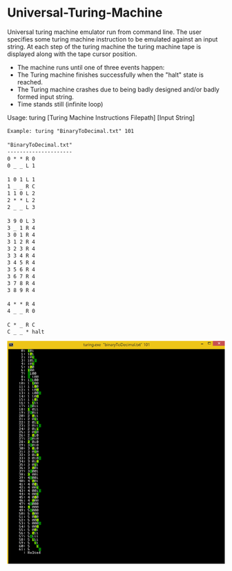 Universal-Turing-Machine
========================

Universal turing machine emulator run from command line.
The user specifies some turing machine instruction to be emulated against an input string.
At each step of the turing machine the turing machine tape is displayed along with the tape cursor position.

* The machine runs until one of three events happen:
 * The Turing machine finishes successfully when the "halt" state is reached.
 * The Turing machine crashes due to being badly designed and/or badly formed input string.
 * Time stands still (infinite loop)


Usage: turing [Turing Machine Instructions Filepath] [Input String]

    Example: turing "BinaryToDecimal.txt" 101

    "BinaryToDecimal.txt"
    ---------------------
    0 * * R 0
    0 _ _ L 1

    1 0 1 L 1
    1 _ _ R C
    1 1 0 L 2
    2 * * L 2
    2 _ _ L 3

    3 9 0 L 3
    3 _ 1 R 4
    3 0 1 R 4
    3 1 2 R 4
    3 2 3 R 4
    3 3 4 R 4
    3 4 5 R 4
    3 5 6 R 4
    3 6 7 R 4
    3 7 8 R 4
    3 8 9 R 4

    4 * * R 4
    4 _ _ R 0

    C * _ R C
    C _ _ * halt

![universal-turing-machine](images/universal_turing_machine_example.PNG)
